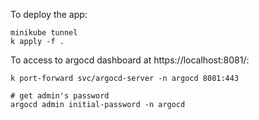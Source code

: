 

To deploy the app:

```shell
minikube tunnel
k apply -f . 
```

To access to argocd dashboard at https://localhost:8081/:

```shell
k port-forward svc/argocd-server -n argocd 8081:443

# get admin's password
argocd admin initial-password -n argocd
```

